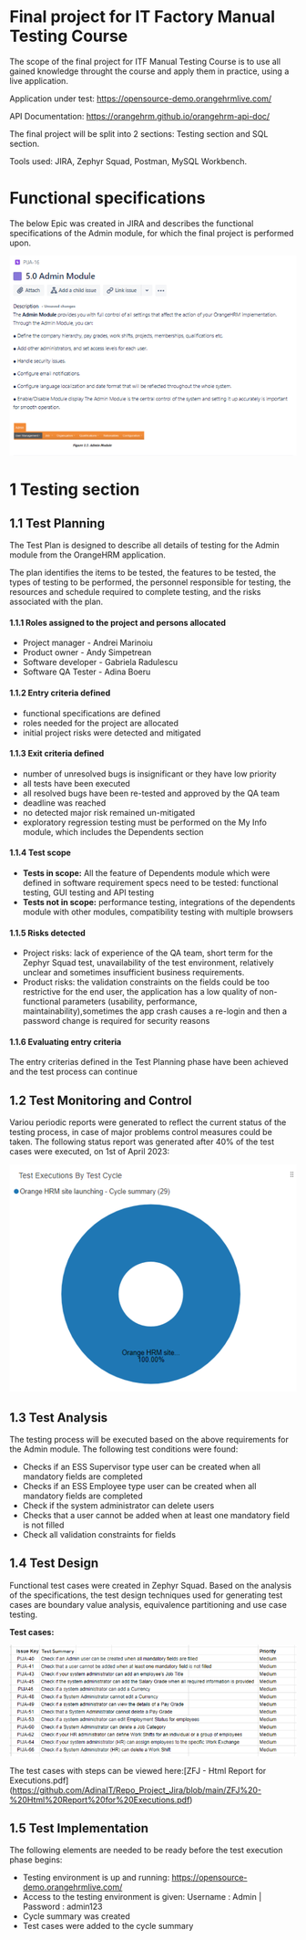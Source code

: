 # Final project for IT Factory Manual Testing Course

The scope of the final project for ITF Manual Testing Course is to use all gained knowledge throught the course and apply them in practice, using a live application. 

Application under test: https://opensource-demo.orangehrmlive.com/

API Documentation: https://orangehrm.github.io/orangehrm-api-doc/

The final project will be split into 2 sections: Testing section and SQL section.

Tools used: JIRA, Zephyr Squad, Postman, MySQL Workbench.

# Functional specifications

The below Epic was created in JIRA and describes the functional specifications of the Admin module, for which the final project is performed upon.

![Epic-Admin Module 5.0.PNG](https://github.com/AdinaIT/Repo_Project_Jira/blob/main/Epic-Admin%20Module%205.0.PNG) 

# 1 Testing section

## 1.1 Test Planning

The Test Plan is designed to describe all details of testing for the Admin module from the OrangeHRM application.

The plan identifies the items to be tested, the features to be tested, the types of testing to be performed, the personnel responsible for testing, the resources and schedule required to complete testing, and the risks associated with the plan.

#### 1.1.1 Roles assigned to the project and persons allocated

* Project manager - Andrei Marinoiu
* Product owner - Andy Simpetrean
* Software developer - Gabriela Radulescu
* Software QA Tester - Adina Boeru

#### 1.1.2 Entry criteria defined

* functional specifications are defined
* roles needed for the project are allocated
* initial project risks were detected and mitigated

#### 1.1.3 Exit criteria defined

* number of unresolved bugs is insignificant or they have low priority
* all tests have been executed
* all resolved bugs have been re-tested and approved by the QA team
* deadline was reached
* no detected major risk remained un-mitigated
* exploratory regression testing must be performed on the My Info module, which includes the Dependents section


#### 1.1.4 Test scope

* __Tests in scope:__ All the feature of Dependents module which were defined in software requirement specs need to be tested: functional testing, GUI testing and API testing
* __Tests not in scope:__ performance testing, integrations of the dependents module with other modules, compatibility testing with multiple browsers

#### 1.1.5 Risks detected

* Project risks: lack of experience of the QA team, short term for the Zephyr Squad test, unavailability of the test environment, relatively unclear and sometimes insufficient business requirements.
* Product risks: the validation constraints on the fields could be too restrictive for the end user, the application has a low quality of non-functional parameters (usability, performance, maintainability),sometimes the app crash causes a re-login and then a password change is required for security reasons


#### 1.1.6 Evaluating entry criteria

The entry criterias defined in the Test Planning phase have been achieved and the test process can continue

## 1.2 Test Monitoring and Control

Variou periodic reports were generated to reflect the current status of the testing process, in case of major problems control measures could be taken.
The following status report was generated after 40% of the test cases were executed, on 1st of April 2023:

 
![Test Cycle.PNG](https://github.com/AdinaIT/Repo_Project_Jira/blob/main/Test%20Cycle.PNG)

## 1.3 Test Analysis

The testing process will be executed based on the above requirements for the Admin module. The following test conditions were found:
* Checks if an ESS Supervisor type user can be created when all mandatory fields are completed
* Checks if an ESS Employee type user can be created when all mandatory fields are completed
* Check if the system administrator can delete users
* Checks that a user cannot be added when at least one mandatory field is not filled
* Check all validation constraints for fields

## 1.4 Test Design

Functional test cases were created in Zephyr Squad. Based on the analysis of the specifications, the test design techniques used for generating test cases 
are boundary value analysis, equivalence partitioning and use case testing.

**Test cases:**

![Test Summary.PNG](https://github.com/AdinaIT/Repo_Project_Jira/blob/main/Test%20Summary.PNG)


The test cases with steps can be viewed here:[ZFJ - Html Report for Executions.pdf] 
(https://github.com/AdinaIT/Repo_Project_Jira/blob/main/ZFJ%20-%20Html%20Report%20for%20Executions.pdf)

## 1.5 Test Implementation

The following elements are needed to be ready before the test execution phase begins:

* Testing environment is up and running: https://opensource-demo.orangehrmlive.com/
* Access to the testing environment is given: Username : Admin | Password : admin123
* Cycle summary was created 
* Test cases were added to the cycle summary


